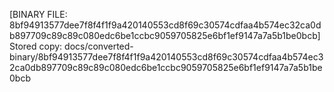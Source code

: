 [BINARY FILE: 8bf94913577dee7f8f4f1f9a420140553cd8f69c30574cdfaa4b574ec32ca0db897709c89c89c080edc6be1ccbc9059705825e6bf1ef9147a7a5b1be0bcb]
Stored copy: docs/converted-binary/8bf94913577dee7f8f4f1f9a420140553cd8f69c30574cdfaa4b574ec32ca0db897709c89c89c080edc6be1ccbc9059705825e6bf1ef9147a7a5b1be0bcb

